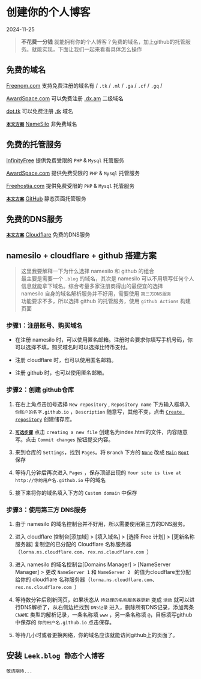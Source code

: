 # 创建你的个人博客

2024-11-25

> **不花费一分钱** 就能拥有你的个人博客？免费的域名，加上github的托管服务。就能实现，下面让我们一起来看看具体怎么操作

## 免费的域名

[Freenom.com](https://www.freenom.com) 支持免费注册的域名有 / `.tk` / `.ml` / `.ga` / `.cf` / `.gq` /

[AwardSpace.com](https://www.awardspace.com/) 可以免费注册 [.dx.am]() 二级域名

[dot.tk](https://www.dot.tk/) 可以免费注册 [.tk]() 域名

**[`本文方案`](#)** [NameSilo](https://www.namesilo.com/) 非免费域名


## 免费的托管服务

[InfinityFree](https://www.infinityfree.net/) 提供免费受限的 `PHP` & `Mysql` 托管服务

[AwardSpace.com](https://www.awardspace.com/) 提供免费受限的 `PHP` & `Mysql` 托管服务

[Freehostia.com](https://www.freehostia.com/) 提供免费受限的 `PHP` & `Mysql` 托管服务

**[`本文方案`](#)** [GitHub](https://www.github.com/) 静态页面托管服务

## 免费的DNS服务

**[`本文方案`](#)** [Cloudflare](www.cloudflare.com/) 免费的DNS服务

## namesilo + cloudflare + github 搭建方案

> 这里我要解释一下为什么选择 namesilo 和 github 的组合<br>
> 最主要是需要一个 `.blog` 的域名，其次是   namesilo 可以不用填写任何个人信息就能拿下域名。综合考量多家注册商得出的最便宜的选择<br>
> namesilo 自身的域名解析服务并不好用，需要使用 `第三方DNS服务`<br>
> 功能要求不多，所以选择 github 的托管服务，使用 `github Actions` 构建页面

### 步骤1：注册账号、购买域名

- 在注册 namesilo 时，可以使用匿名邮箱。注册时会要求你填写手机号码，你可以选择不填，购买域名时可以选择比特币支付。
        
- 注册 cloudflare 时，也可以使用匿名邮箱。

- 注册 github 时，也可以使用匿名邮箱。

### 步骤2：创建 github仓库

1. 在右上角点击加号选择 `New repository` , `Repository name` 下方输入框填入 `你账户的名字.github.io` ，`Description` 随意写，其他不变，点击 [`Create repository`]() 创建储存库。

2. **[`可选步骤`](#)** 点击 `creating a new file` 创建名为index.html的文件，内容随意写。点击 `Commit changes` 按钮提交内容。

3. 来到仓库的 `Settings`，找到 `Pages`。将 `Branch` 下方的 [`None`]() 改成 [`Main`]() [`Root`]() 保存 

4. 等待几分钟后再次进入 `Pages` ，保存顶部出现的 `Your site is live at http://你的用户名.github.io` 中的域名

5. 接下来将你的域名填入下方的 `Custom domain` 中保存


### 步骤3：使用第三方 DNS服务

1. 由于 namesilo 的域名控制台并不好用，所以需要使用第三方的DNS服务。

2. 进入 cloudflare 控制台[添加域] > [填入域名] > [选择 Free 计划] > [更新名称服务器] 复制您的已分配的 Cloudflare 名称服务器（`lorna.ns.cloudflare.com`、`rex.ns.cloudflare.com
`）
        
3. 进入 namesilo 的域名控制台[Domains Manager] > [NameServer Manager] > 更改 `NameServer 1` 和 `NameServer 2 ` 的值为cloudflare里分配给你的 cloudflare 名称服务器（`lorna.ns.cloudflare.com`、`rex.ns.cloudflare.com
`）

4. 等待数分钟后刷新网页，如果状态从 `待处理的名称服务器更新` 变成 `活动` 就可以进行DNS解析了，从右侧边栏找到 `DNS记录` 进入，删除所有DNS记录，添加两条 `CNAME` 类型的解析记录，一条名称填 `www` ，另一条名称填 `@`，目标填写github中保存的 `你的用户名.github.io` 点击保存。

5. 等待几小时或者更换网络，你的域名应该就能访问github上的页面了。

## 安装 `Leek.blog 静态个人博客` 

    敬请期待...